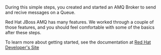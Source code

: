 During this simple steps, you created and started an AMQ Broker to send and recive messages on a Queue.

Red Hat JBoss AMQ has many features. We worked through a couple of those features, and you should feel comfortable with some of the basics after these steps.

To learn more about getting started, see the documentation at [Red Hat Developer's Site](http://developers.redhat.com)
